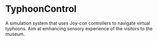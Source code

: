 # TyphoonControl
A simulation system that uses Joy-con controllers to navigate virtual typhoons. Aim at emhancing sensory experience of the visitors to the museum.

